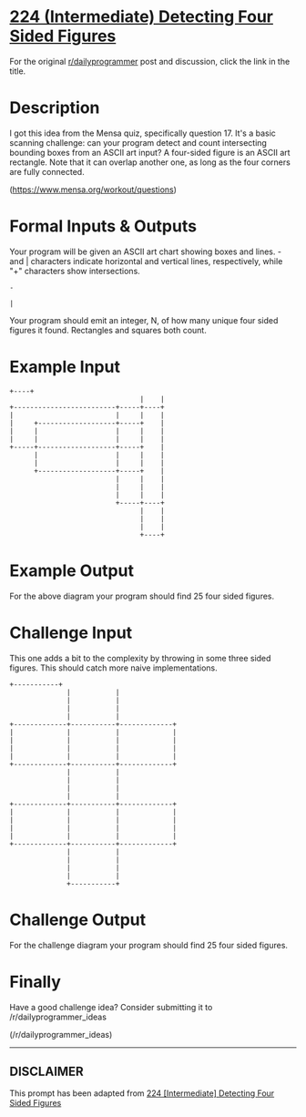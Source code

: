 # [224 (Intermediate) Detecting Four Sided Figures](https://www.reddit.com/r/dailyprogrammer/comments/3e5b0o/20150722_challenge_224_intermediate_detecting/)

For the original [r/dailyprogrammer](https://www.reddit.com/r/dailyprogrammer/) post and discussion, click the link in the title.

# Description
I got this idea from the Mensa quiz, specifically question 17. It's a basic scanning challenge: can your program detect and count intersecting bounding boxes from an ASCII art input? A four-sided figure is an ASCII art rectangle. Note that it can overlap another one, as long as the four corners are fully connected. 

(https://www.mensa.org/workout/questions)
# Formal Inputs & Outputs
Your program will be given an ASCII art chart showing boxes and lines. - and | characters indicate horizontal and vertical lines, respectively, while "+" characters show intersections.


```
-
```

```
|
```
Your program should emit an integer, N, of how many unique four sided figures it found. Rectangles and squares both count. 

# Example Input

```
+----+
                                |    |
+-------------------------+-----+----+
|                         |     |    |
|     +-------------------+-----+    |
|     |                   |     |    |
|     |                   |     |    |
+-----+-------------------+-----+    |
      |                   |     |    |
      |                   |     |    |
      +-------------------+-----+    |
                          |     |    |
                          |     |    |
                          |     |    |
                          +-----+----+
                                |    |
                                |    |
                                |    |
                                +----+
```
# Example Output
For the above diagram your program should find 25 four sided figures. 

# Challenge Input
This one adds a bit to the complexity by throwing in some three sided figures. This should catch more naive implementations.


```
+-----------+
              |           |
              |           |
              |           |
              |           |              
+-------------+-----------+-------------+
|             |           |             |
|             |           |             |
|             |           |             |
|             |           |             |
+-------------+-----------+-------------+
              |           |
              |           |
              |           |
              |           |              
+-------------+-----------+-------------+
|             |           |             |
|             |           |             |
|             |           |             |
|             |           |             |
+-------------+-----------+-------------+
              |           |
              |           |
              |           |
              |           |              
              +-----------+
```
# Challenge Output
For the challenge diagram your program should find 25 four sided figures. 

# Finally
Have a good challenge idea? Consider submitting it to /r/dailyprogrammer_ideas

(/r/dailyprogrammer_ideas)

----
## **DISCLAIMER**
This prompt has been adapted from [224 [Intermediate] Detecting Four Sided Figures](https://www.reddit.com/r/dailyprogrammer/comments/3e5b0o/20150722_challenge_224_intermediate_detecting/
)
